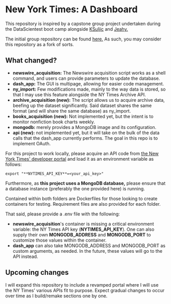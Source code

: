 # New York Times: A Dashboard

This repository is inspired by a capstone group project undertaken during the DataScientest boot camp alongside [KSuljic](https://github.com/KSuljic/) and [Jeahy.](https://github.com/Jeahy)

The initial group repository can be found [here.](https://github.com/KSuljic/ny_project) As such, you may consider this repository as a fork of sorts.

## What changed?

* **newswire_acquisition:** The Newswire acquisition script works as a shell command, and users can provide parameters to update the database.
* **dash_app:** The GUI is multipage, allowing for easier code management.
* **ny_import:** Few modifications made, mainly to the way data is stored, so that I may use this feature alongside the NY Times Archive API.
* **archive_acquisition (new):** The script allows us to acquire archive data, beefing up the dataset significantly. Said dataset shares the same format (and will share the same database) as ny_import.
* **books_acquisition (new):** Not implemented yet, but the intent is to monitor nonfiction book charts weekly.
* **mongodb:** merely provides a MongoDB image and its configuration.
* **api (new):** not implemented yet, but it will take on the bulk of the data calls that the dash_app currently performs. The goal in this repo is to implement OAuth.

For this project to work locally, please acquire an API code from [the New York Times' developer portal](https://developer.nytimes.com/) and load it as an environment variable as follows:

~~~
export "**NYTIMES_API_KEY**=<your_api_key>"
~~~

Furthermore, as **this project uses a MongoDB database,** please ensure that a database instance (preferably the one provided here) is running.

Contained within both folders are Dockerfiles for those looking to create containers for testing. Requirement files are also provided for each folder.

That said, please provide a .env file with the following:

* **newswire_acquisition**'s container is missing a critical environment variable: the NY Times API key (**NYTIMES_API_KEY**). One can also supply their own **MONGODB_ADDRESS** and **MONGODB_PORT** to customize those values within the container.
* **dash_app** can also take MONGODB_ADDRESS and MONGODB_PORT as custom arguments, as needed. In the future, these values will go to the API instead.

## Upcoming changes

I will expand this repository to include a revamped portal where I will use the NY Times' various APIs fit to purpose. Expect gradual changes to occur over time as I build/remake sections one by one.
